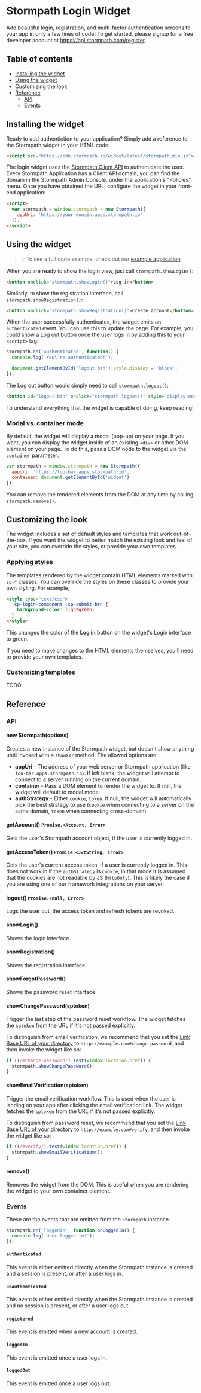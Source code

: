 # Stormpath Login Widget

Add beautiful login, registration, and multi-factor authentication screens to your app in only a few lines of code!  To get started, please signup for a free developer account at https://api.stormpath.com/register.

## Table of contents

- [Installing the widget](#installing-the-widget)
- [Using the widget](#using-the-widget)
- [Customizing the look](#customizing-the-look) 
- [Reference](#reference)
  - [API](#api)
  - [Events](#events)

## Installing the widget

Ready to add authentiction to your application?  Simply add a reference to the Stormpath widget in your HTML code:

```html
<script src="https://cdn.stormpath.io/widget/latest/stormpath.min.js"></script>
```

The login widget uses the [Stormpath Client API][] to authenticate the user.  Every Stormpath Application has a Client API domain, you can find the domain in the Stormpath Admin Console, under the application's "Policies" menu.  Once you have obtained the URL, configure the widget in your front-end application:

```html
<script>
  var stormpath = window.stormpath = new Stormpath({
    appUri: 'https://your-domain.apps.stormpath.io'
  });
</script>
```

## Using the widget

> :bulb: To see a full code example, check out our [example application](example/index.html).

When you are ready to show the login view, just call `stormpath.showLogin()`:

```html
<button onclick="stormpath.showLogin()">Log in</button>
```

Similarly, to show the registration interface, call `stormpath.showRegistration()`:

```html
<button onclick="stormpath.showRegistration()">Create account</button>
```

When the user successfully authenticates, the widget emits an `authenticated` event. You can use this to update the page. For example, you could show a Log out button once the user logs in by adding this to your `<script>` tag:

```javascript
stormpath.on('authenticated', function() {
  console.log('You\'re authenticated!');

  document.getElementById('logout-btn').style.display = 'block';
});
```

The Log out button would simply need to call `stormpath.logout()`:

```html
<button id="logout-btn" onclick="stormpath.logout()" style="display:none;">Log out</button>
```

To understand everything that the widget is capable of doing, keep reading!

### Modal vs. container mode

By default, the widget will display a modal (pop-up) on your page. If you want, you can display the widget inside of an existing `<div>` or other DOM element on your page. To do this, pass a DOM node to the widget via the `container` parameter:

```javascript
var stormpath = window.stormpath = new Stormpath({
  appUri: 'https://foo-bar.apps.stormpath.io',
  container: document.getElementById('widget')
});
```

You can remove the rendered elements from the DOM at any time by calling `stormpath.remove()`.

## Customizing the look

The widget includes a set of default styles and templates that work out-of-the-box. If you want the widget to better match the existing look and feel of your site, you can override the styles, or provide your own templates.

### Applying styles

The templates rendered by the widget contain HTML elements marked with `sp-*` classes. You can override the styles on these classes to provide your own styling. For example,

```html
<style type="text/css">
  .sp-login-component .sp-submit-btn {
    background-color: lightgreen;
  }
</style>
```

This changes the color of the **Log in** button on the widget's Login interface to green.

If you need to make changes to the HTML elements themselves, you'll need to provide your own templates.

### Customizing templates

TODO

## Reference

### API

#### new Stormpath(options)

Creates a new instance of the Stormpath widget, but doesn't show anything until invoked with a `showXYZ` method. The allowed options are:

* **appUri** - The address of your web server or Stormpath application (like `foo-bar.apps.stormpath.io`). If left blank, the widget will attempt to connect to a server running on the current domain.
* **container** - Pass a DOM element to render the widget to. If null, the widget will default to modal mode.
* **authStrategy** - Either `cookie`, `token`. If null, the widget will automatically pick the best strategy to use (`cookie` when connecting to a server on the same domain, `token` when connecting cross-domain).

#### getAccount() ```Promise.<Account, Error>```

Gets the user's Stormpath account object, if the user is currently logged in.

#### getAccessToken() ```Promise.<JwtString, Error>```

Gets the user's current access token, if a user is currently logged in.  This does not work in if the ``authStrategy`` is `cookie`, in that mode it is assumed that the cookies are not readable by JS (`httpOnly`).  This is likely the case if you are using one of our framework integrations on your server.

#### logout() ```Promise.<null, Error>```

Logs the user out, the access token and refresh tokens are revoked.

#### showLogin()

Shows the login interface.

#### showRegistration()

Shows the registration interface.

#### showForgotPassword()

Shows the password reset interface.

#### showChangePassword(sptoken)

Trigger the last step of the password reset workflow. The widget fetches the `sptoken` from the URL if it's not passed explicitly.

To distinguish from email verification, we recommend that you set the [Link Base URL of your directory](https://docs.stormpath.com/rest/product-guide/latest/accnt_mgmt.html#customizing-stormpath-email-templates) to `http://example.com#change-password`, and then invoke the widget like so:

```javascript
if ((/#change-password/).test(window.location.href)) {
  stormpath.showChangePassword();
}
```

#### showEmailVerification(sptoken)

Trigger the email verification workflow. This is used when the user is landing on your app after clicking the email verification link. The widget fetches the `sptoken` from the URL if it's not passed explicitly.

To distinguish from password reset, we recommend that you set the [Link Base URL of your directory](https://docs.stormpath.com/rest/product-guide/latest/accnt_mgmt.html#customizing-stormpath-email-templates) to `http://example.com#verify`, and then invoke the widget like so:

```javascript
if ((/#verify/).test(window.location.href)) {
  stormpath.showEmailVerification();
}
```

#### remove()

Removes the widget from the DOM. This is useful when you are rendering the widget to your own container element.

### Events

These are the events that are emitted from the `Stormpath` instance.

```javascript
stormpath.on('loggedIn', function onLoggedIn() {
  console.log('User logged in!');
});
```

#### `authenticated`

This event is either emitted directly when the Stormpath instance is created and a session is present, or after a user logs in.

#### `unauthenticated`

This event is either emitted directly when the Stormpath instance is created and no session is present, or after a user logs out.

#### `registered`

This event is emitted when a new account is created.

#### `loggedIn`

This event is emitted once a user logs in.

#### `loggedOut`

This event is emitted once a user logs out.

[Stormpath Client API]: https://docs.stormpath.com/client-api/product-guide/latest/
